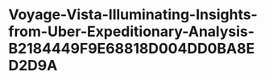 # Voyage-Vista-Illuminating-Insights-from-Uber-Expeditionary-Analysis-B2184449F9E68818D004DD0BA8ED2D9A